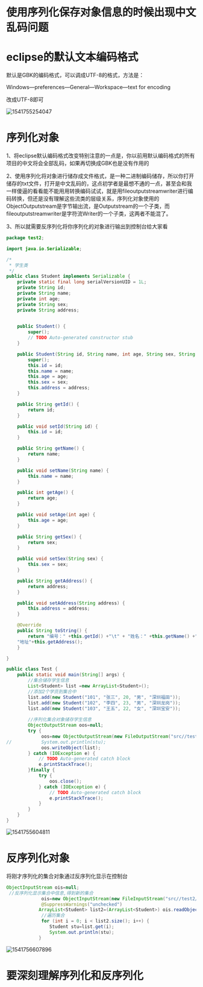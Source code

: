 # 使用序列化保存对象信息的时候出现中文乱码问题

# eclipse的默认文本编码格式

默认是GBK的编码格式，可以调成UTF-8的格式，方法是：

Windows—preferences—General—Workspace—text for encoding

改成UTF-8即可

![1541755254047](C:\Users\Administrator\AppData\Roaming\Typora\typora-user-images\1541755254047.png)

# 序列化对象

1、将eclipse默认编码格式改变特别注意的一点是，你以前用默认编码格式的所有项目的中文将会全部乱码，如果再切换成GBK也是没有作用的

2、使用序列化将对象进行储存成文件格式，是一种二进制编码储存，所以你打开储存的txt文件，打开是中文乱码的，这点初学者是最想不通的一点，甚至会和我一样傻逼的看看能不能用用转换编码试试，就是用fileoutputstreamwriter进行编码转换，但还是没有理解这些流类的层级关系，序列化对象使用的ObjectOutputstream是字节输出流，是Outputstream的一个子类，而fileoutputstreamwriter是字符流Writer的一个子类，这两者不能混了。

3、所以就需要反序列化将你序列化的对象进行输出到控制台给大家看

```java
package test2;

import java.io.Serializable;

/*
 * 学生类
 */
public class Student implements Serializable {
	private static final long serialVersionUID = 1L;
	private String id;
	private String name;
	private int age;
	private String sex;
	private String address;
	

	public Student() {
		super();
		// TODO Auto-generated constructor stub
	}

	public Student(String id, String name, int age, String sex, String address) {
		super();
		this.id = id;
		this.name = name;
		this.age = age;
		this.sex = sex;
		this.address = address;
	}

	public String getId() {
		return id;
	}

	public void setId(String id) {
		this.id = id;
	}

	public String getName() {
		return name;
	}

	public void setName(String name) {
		this.name = name;
	}

	public int getAge() {
		return age;
	}

	public void setAge(int age) {
		this.age = age;
	}

	public String getSex() {
		return sex;
	}

	public void setSex(String sex) {
		this.sex = sex;
	}

	public String getAddress() {
		return address;
	}

	public void setAddress(String address) {
		this.address = address;
	}

	@Override
	public String toString() {
		return "编号：" +this.getId() +"\t" + "姓名：" +this.getName() +"\t" + "年龄：" + this.getAge()+"\t" + "性别：" +this.getSex()+ "\t" + 
	"地址"+this.getAddress();
	}

}

```



```java
public class Test {
	public static void main(String[] args) {
		//集合储存学生信息
		List<Student> list =new ArrayList<Student>();
		//添加2个学员到集合中
		list.add(new Student("101", "张三", 20, "男", "深圳福田"));
		list.add(new Student("102", "李四", 23, "男", "深圳龙岗"));
		list.add(new Student("103", "王五", 22, "女", "深圳宝安"));
		
		//序列化集合对象储存学生信息
		ObjectOutputStream oos=null;
		try {
			 oos=new ObjectOutputStream(new FileOutputStream("src//test2//test.txt"));
//			 System.out.println(stu);
			 oos.writeObject(list);
		} catch (IOException e) {
			// TODO Auto-generated catch block
			e.printStackTrace();
		}finally {
			try {
				oos.close();
			} catch (IOException e) {
				// TODO Auto-generated catch block
				e.printStackTrace();
			}
		}
	} 
}
```



![1541755604811](C:\Users\Administrator\AppData\Roaming\Typora\typora-user-images\1541755604811.png)

# 反序列化对象

将刚才序列化的集合对象通过反序列化显示在控制台

```java
ObjectInputStream ois=null;
 //反序列化显示集合中信息,得到新的集合
			 ois=new ObjectInputStream(new FileInputStream("src//test2//test.txt"));
			 @SuppressWarnings("unchecked")
			ArrayList<Student> list2=(ArrayList<Student>) ois.readObject();
			 //遍历集合
			 for (int i = 0; i < list2.size(); i++) {
				Student stu=list.get(i);
				System.out.println(stu);
			}
```



![1541756607896](C:\Users\Administrator\AppData\Roaming\Typora\typora-user-images\1541756607896.png)



# 要深刻理解序列化和反序列化



